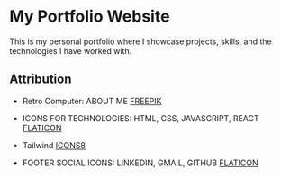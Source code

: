 # My Portfolio Website
This is my personal portfolio where I showcase projects, skills, and the technologies I have worked with.

## Attribution
- Retro Computer: ABOUT ME [FREEPIK](https://www.freepik.com/) 

- ICONS FOR TECHNOLOGIES: HTML, CSS, JAVASCRIPT, REACT [FLATICON](https://www.flaticon.com/)
- Tailwind [ICONS8](https://icons8.com/)

- FOOTER SOCIAL ICONS: LINKEDIN, GMAIL, GITHUB [FLATICON](https://www.flaticon.com/)